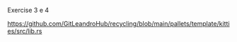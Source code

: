 Exercise 3 e 4

https://github.com/GitLeandroHub/recycling/blob/main/pallets/template/kitties/src/lib.rs
